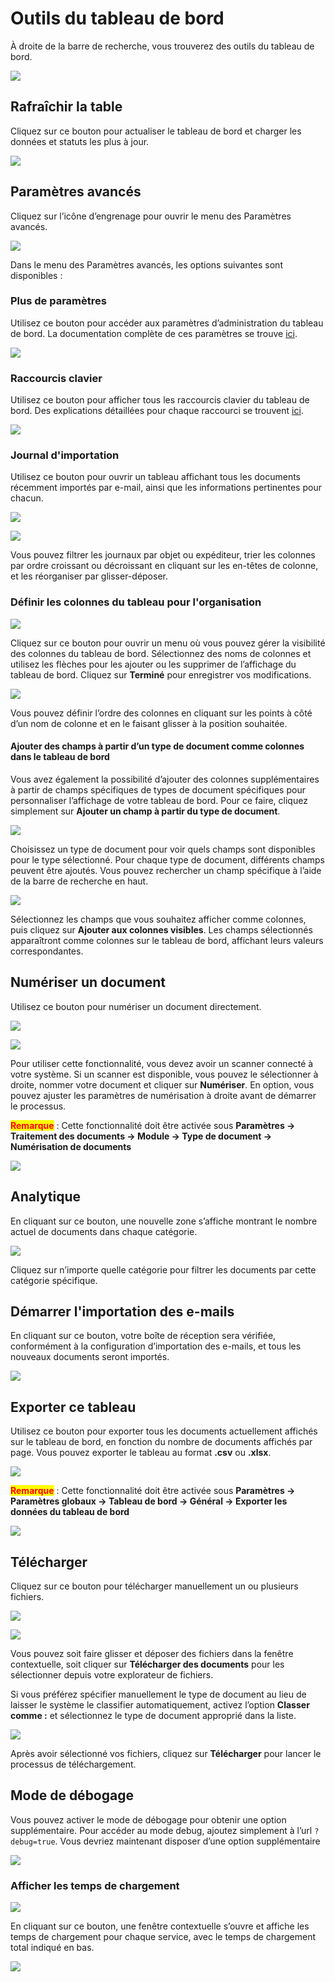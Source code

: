 # Outils du tableau de bord

À droite de la barre de recherche, vous trouverez des outils du tableau de bord.

![](https://raw.githubusercontent.com/Fellow-Consulting-AG/docbits/refs/heads/main/readme/.gitbook/assets/dashboard_tools_1.png)

## Rafraîchir la table

Cliquez sur ce bouton pour actualiser le tableau de bord et charger les données et statuts les plus à jour.

![](https://raw.githubusercontent.com/Fellow-Consulting-AG/docbits/refs/heads/main/readme/.gitbook/assets/dashboard_tools_2.png)

## Paramètres avancés

Cliquez sur l’icône d’engrenage pour ouvrir le menu des Paramètres avancés.

![](https://raw.githubusercontent.com/Fellow-Consulting-AG/docbits/refs/heads/main/readme/.gitbook/assets/dashboard_tools_8.png)

Dans le menu des Paramètres avancés, les options suivantes sont disponibles :

### Plus de paramètres

Utilisez ce bouton pour accéder aux paramètres d’administration du tableau de bord. La documentation complète de ces paramètres se trouve [ici](../../../administration-and-setup/settings/global-settings/dashboard/).

![](https://raw.githubusercontent.com/Fellow-Consulting-AG/docbits/refs/heads/main/readme/.gitbook/assets/dashboard_tools_3.png)

### Raccourcis clavier

Utilisez ce bouton pour afficher tous les raccourcis clavier du tableau de bord. Des explications détaillées pour chaque raccourci se trouvent [ici](keyboard-shortcuts.md).

![](https://raw.githubusercontent.com/Fellow-Consulting-AG/docbits/refs/heads/main/readme/.gitbook/assets/dashboard_tools_9.png)

### Journal d'importation

Utilisez ce bouton pour ouvrir un tableau affichant tous les documents récemment importés par e-mail, ainsi que les informations pertinentes pour chacun.

![](https://raw.githubusercontent.com/Fellow-Consulting-AG/docbits/refs/heads/main/readme/.gitbook/assets/dashboard_tools_10.png)

![](https://raw.githubusercontent.com/Fellow-Consulting-AG/docbits/refs/heads/main/readme/.gitbook/assets/dashboard_tools_15.png)

Vous pouvez filtrer les journaux par objet ou expéditeur, trier les colonnes par ordre croissant ou décroissant en cliquant sur les en-têtes de colonne, et les réorganiser par glisser-déposer.

### Définir les colonnes du tableau pour l'organisation

![](https://raw.githubusercontent.com/Fellow-Consulting-AG/docbits/refs/heads/main/readme/.gitbook/assets/dashboard_tools_11.png)

Cliquez sur ce bouton pour ouvrir un menu où vous pouvez gérer la visibilité des colonnes du tableau de bord. Sélectionnez des noms de colonnes et utilisez les flèches pour les ajouter ou les supprimer de l’affichage du tableau de bord. Cliquez sur **Terminé** pour enregistrer vos modifications.

![](https://raw.githubusercontent.com/Fellow-Consulting-AG/docbits/refs/heads/main/readme/.gitbook/assets/dashborad_tools_22.png)

Vous pouvez définir l’ordre des colonnes en cliquant sur les points à côté d’un nom de colonne et en le faisant glisser à la position souhaitée.

#### Ajouter des champs à partir d’un type de document comme colonnes dans le tableau de bord

Vous avez également la possibilité d’ajouter des colonnes supplémentaires à partir de champs spécifiques de types de document spécifiques pour personnaliser l’affichage de votre tableau de bord. Pour ce faire, cliquez simplement sur **Ajouter un champ à partir du type de document**.

![](https://raw.githubusercontent.com/Fellow-Consulting-AG/docbits/refs/heads/main/readme/.gitbook/assets/dashborad_tools_21.png)

Choisissez un type de document pour voir quels champs sont disponibles pour le type sélectionné. Pour chaque type de document, différents champs peuvent être ajoutés. Vous pouvez rechercher un champ spécifique à l’aide de la barre de recherche en haut.

![](https://raw.githubusercontent.com/Fellow-Consulting-AG/docbits/refs/heads/main/readme/.gitbook/assets/dashboard_tools_19.png)

Sélectionnez les champs que vous souhaitez afficher comme colonnes, puis cliquez sur **Ajouter aux colonnes visibles**. Les champs sélectionnés apparaîtront comme colonnes sur le tableau de bord, affichant leurs valeurs correspondantes.

## Numériser un document

Utilisez ce bouton pour numériser un document directement.

![](https://raw.githubusercontent.com/Fellow-Consulting-AG/docbits/refs/heads/main/readme/.gitbook/assets/dashboard_tools_4.png)

![](https://raw.githubusercontent.com/Fellow-Consulting-AG/docbits/refs/heads/main/readme/.gitbook/assets/dashboard_tools_17.png)

Pour utiliser cette fonctionnalité, vous devez avoir un scanner connecté à votre système. Si un scanner est disponible, vous pouvez le sélectionner à droite, nommer votre document et cliquer sur **Numériser**. En option, vous pouvez ajuster les paramètres de numérisation à droite avant de démarrer le processus.

<mark style="color:red;">**Remarque**</mark> : Cette fonctionnalité doit être activée sous **Paramètres -> Traitement des documents -> Module -> Type de document -> Numérisation de documents**

![](https://raw.githubusercontent.com/Fellow-Consulting-AG/docbits/refs/heads/main/readme/.gitbook/assets/dashboard_tools_27.png)

## Analytique

En cliquant sur ce bouton, une nouvelle zone s’affiche montrant le nombre actuel de documents dans chaque catégorie.

![](https://raw.githubusercontent.com/Fellow-Consulting-AG/docbits/refs/heads/main/readme/.gitbook/assets/dashboard_tools_14.png)

Cliquez sur n’importe quelle catégorie pour filtrer les documents par cette catégorie spécifique.

## Démarrer l'importation des e-mails

En cliquant sur ce bouton, votre boîte de réception sera vérifiée, conformément à la configuration d’importation des e-mails, et tous les nouveaux documents seront importés.

![](https://raw.githubusercontent.com/Fellow-Consulting-AG/docbits/refs/heads/main/readme/.gitbook/assets/dashboard_tools_6.png)

## Exporter ce tableau

Utilisez ce bouton pour exporter tous les documents actuellement affichés sur le tableau de bord, en fonction du nombre de documents affichés par page. Vous pouvez exporter le tableau au format **.csv** ou **.xlsx**.

![](https://raw.githubusercontent.com/Fellow-Consulting-AG/docbits/refs/heads/main/readme/.gitbook/assets/dashboard_settings_3.png)

<mark style="color:red;">**Remarque**</mark> : Cette fonctionnalité doit être activée sous **Paramètres -> Paramètres globaux -> Tableau de bord -> Général -> Exporter les données du tableau de bord**

![](https://raw.githubusercontent.com/Fellow-Consulting-AG/docbits/refs/heads/main/readme/.gitbook/assets/dashboard_tools_26.png)

## Télécharger

Cliquez sur ce bouton pour télécharger manuellement un ou plusieurs fichiers.

![](https://raw.githubusercontent.com/Fellow-Consulting-AG/docbits/refs/heads/main/readme/.gitbook/assets/dashboard_tools_7.png)

![](https://raw.githubusercontent.com/Fellow-Consulting-AG/docbits/refs/heads/main/readme/.gitbook/assets/dashboard_tools_16.png)

Vous pouvez soit faire glisser et déposer des fichiers dans la fenêtre contextuelle, soit cliquer sur **Télécharger des documents** pour les sélectionner depuis votre explorateur de fichiers.

Si vous préférez spécifier manuellement le type de document au lieu de laisser le système le classifier automatiquement, activez l’option **Classer comme :** et sélectionnez le type de document approprié dans la liste.

![](https://raw.githubusercontent.com/Fellow-Consulting-AG/docbits/refs/heads/main/readme/.gitbook/assets/dashboard_tools_5.png)

Après avoir sélectionné vos fichiers, cliquez sur **Télécharger** pour lancer le processus de téléchargement.

## Mode de débogage

Vous pouvez activer le mode de débogage pour obtenir une option supplémentaire. Pour accéder au mode debug, ajoutez simplement à l’url `?debug=true`. Vous devriez maintenant disposer d’une option supplémentaire

![](https://raw.githubusercontent.com/Fellow-Consulting-AG/docbits/refs/heads/main/readme/.gitbook/assets/dashboard_tools_24.png)

### Afficher les temps de chargement

![](https://raw.githubusercontent.com/Fellow-Consulting-AG/docbits/refs/heads/main/readme/.gitbook/assets/dashboard_tools_20.png)

En cliquant sur ce bouton, une fenêtre contextuelle s’ouvre et affiche les temps de chargement pour chaque service, avec le temps de chargement total indiqué en bas.

![](https://raw.githubusercontent.com/Fellow-Consulting-AG/docbits/refs/heads/main/readme/.gitbook/assets/dashboard_tools_23.png)
